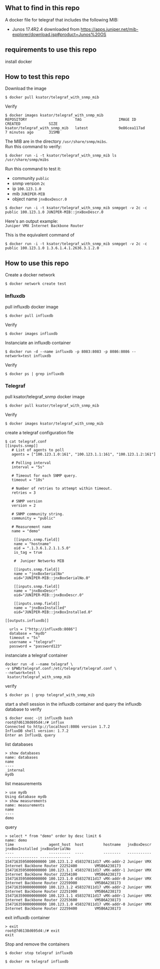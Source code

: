 ## What to find in this repo

A docker file for telegraf that includes the following MIB: 
- Junos 17.4R2.4 downloaded from https://apps.juniper.net/mib-explorer/download.jsp#product=Junos%20OS 

## requirements to use this repo

install docker

## How to test this repo

Download the image
```
$ docker pull ksator/telegraf_with_snmp_mib
```
Verify
```
$ docker images ksator/telegraf_with_snmp_mib
REPOSITORY                      TAG                 IMAGE ID            CREATED             SIZE
ksator/telegraf_with_snmp_mib   latest              9e86cea117ad        7 minutes ago       315MB

```
The MIB are in the directory `/usr/share/snmp/mibs`.  
Run this command to verify: 
```
$ docker run -i -t ksator/telegraf_with_snmp_mib ls /usr/share/snmp/mibs
```
Run this command to test it: 
- community `public`
- snmp version `2c`
- ip `100.123.1.0`
- mib `JUNIPER-MIB`
- object name `jnxBoxDescr.0`
```
$ docker run -i -t ksator/telegraf_with_snmp_mib snmpget -v 2c -c public 100.123.1.0 JUNIPER-MIB::jnxBoxDescr.0
```
Here's an output example:  
`Juniper VMX Internet Backbone Router`

This is the equivalent command of
```
$ docker run -i -t ksator/telegraf_with_snmp_mib snmpget -v 2c -c public 100.123.1.0 1.3.6.1.4.1.2636.3.1.2.0
```

## How to use this repo

Create a docker network
```
$ docker network create test
```

### Influxdb

pull influxdb docker image 
```
$ docker pull influxdb
```
Verify
```
$ docker images influxdb
```
Instanciate an influxdb container
```
$ docker run -d --name influxdb -p 8083:8083 -p 8086:8086 --network=test influxdb
```
Verify
```
$ docker ps | grep influxdb
```
### Telegraf

pull ksator/telegraf_snmp docker image 
```
$ docker pull ksator/telegraf_with_snmp_mib
```
Verify
```
$ docker images ksator/telegraf_with_snmp_mib
```
create a telegraf configuration file 

```
$ cat telegraf.conf
[[inputs.snmp]]
   # List of agents to poll
   agents = ["100.123.1.0:161", "100.123.1.1:161", "100.123.1.2:161"]

   # Polling interval
   interval = "5s"

   # Timeout for each SNMP query.
   timeout = "10s"

   # Number of retries to attempt within timeout.
   retries = 3

   # SNMP version
   version = 2

   # SNMP community string.
   community = "public"

   # Measurement name
   name = "demo"

    [[inputs.snmp.field]]
    name = "hostname"
    oid = ".1.3.6.1.2.1.1.5.0"
    is_tag = true

    #  Juniper Networks MIB

    [[inputs.snmp.field]]
    name = "jnxBoxSerialNo"
    oid="JUNIPER-MIB::jnxBoxSerialNo.0"

    [[inputs.snmp.field]]
    name = "jnxBoxDescr"
    oid="JUNIPER-MIB::jnxBoxDescr.0"

    [[inputs.snmp.field]]
    name = "jnxBoxInstalled"
    oid="JUNIPER-MIB::jnxBoxInstalled.0"

[[outputs.influxdb]]

  urls = ["http://influxdb:8086"]
  database = "mydb"
  timeout = "5s"
  username = "telegraf"
  password = "password123"

```
instanciate a telegraf container
```
docker run -d --name telegraf \
-v $PWD/telegraf.conf:/etc/telegraf/telegraf.conf \
--network=test \
 ksator/telegraf_with_snmp_mib 
 ```
verify
```
$ docker ps | grep telegraf_with_snmp_mib
```

start a shell session in the influxdb container and query the influxdb database to verify

```
$ docker exec -it influxdb bash
root@7d6138d695d4:/# influx
Connected to http://localhost:8086 version 1.7.2
InfluxDB shell version: 1.7.2
Enter an InfluxQL query
```
list databases
```
> show databases
name: databases
name
----
_internal
mydb
```
list measurements
```
> use mydb
Using database mydb
> show measurements
name: measurements
name
----
demo
```
query
```
> select * from "demo" order by desc limit 6
name: demo
time                agent_host  host         hostname   jnxBoxDescr                          jnxBoxInstalled jnxBoxSerialNo
----                ----------  ----         --------   -----------                          --------------- --------------
1547163595000000000 100.123.1.2 458327811d17 vMX-addr-2 Juniper VMX Internet Backbone Router 22252400        VM5B6A238173
1547163595000000000 100.123.1.1 458327811d17 vMX-addr-1 Juniper VMX Internet Backbone Router 22254100        VM5B6A238173
1547163595000000000 100.123.1.0 458327811d17 vMX-addr-0 Juniper VMX Internet Backbone Router 22259900        VM5B6A238173
1547163590000000000 100.123.1.2 458327811d17 vMX-addr-2 Juniper VMX Internet Backbone Router 22251900        VM5B6A238173
1547163590000000000 100.123.1.1 458327811d17 vMX-addr-1 Juniper VMX Internet Backbone Router 22253600        VM5B6A238173
1547163590000000000 100.123.1.0 458327811d17 vMX-addr-0 Juniper VMX Internet Backbone Router 22259400        VM5B6A238173
```
exit influxdb container
```
> exit
root@7d6138d695d4:/# exit
exit
```
Stop and remove the containers
```
$ docker stop telegraf influxdb
```
```
$ docker rm telegraf influxdb
```
